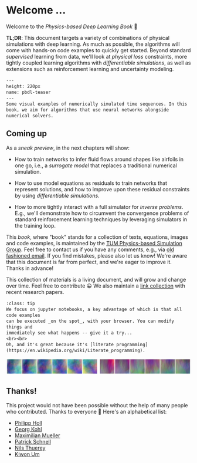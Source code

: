 Welcome ... 
============================

Welcome to the _Physics-based Deep Learning Book_ 👋

**TL;DR**: 
This document targets a variety of combinations of physical simulations with deep learning.
As much as possible, the algorithms will come with hands-on code examples to quickly get started.
Beyond standard _supervised_ learning from data, we'll look at _physical loss_ constraints, 
more tightly coupled learning algorithms with _differentiable simulations_, as well as extensions such
as reinforcement learning and uncertainty modeling.


```{figure} resources/teaser.jpg
---
height: 220px
name: pbdl-teaser
---
Some visual examples of numerically simulated time sequences. In this book, we aim for algorithms that use neural networks alongside numerical solvers.
```

## Coming up

As a _sneak preview_, in the next chapters will show:

- How to train networks to infer fluid flows around shapes like airfoils in one go, i.e., a _surrogate model_ that replaces a traditional numerical simulation.

- How to use model equations as residuals to train networks that represent solutions, and how to improve upon these residual constraints by using _differentiable simulations_.

- How to more tightly interact with a full simulator for _inverse problems_. E.g., we'll demonstrate how to circumvent the convergence problems of standard reinforcement learning techniques by leveraging simulators in the training loop.

This _book_, where "book" stands for a collection of texts, equations, images and code examples,
is maintained by the
[TUM Physics-based Simulation Group](https://ge.in.tum.de). Feel free to contact us 
if you have any comments, e.g., via [old fashioned email](mailto:i15ge@cs.tum.edu).
If you find mistakes, please also let us know! We're aware that this document is far from perfect,
and we're eager to improve it. Thanks in advance!

This collection of materials is a living document, and will grow and change over time. 
Feel free to contribute 😀 
We also maintain a [link collection](https://github.com/thunil/Physics-Based-Deep-Learning) with recent research papers.

```{admonition} Executable code, right here, right now
:class: tip
We focus on jupyter notebooks, a key advantage of which is that all code examples
can be executed _on the spot_, with your browser. You can modify things and 
immediately see what happens -- give it a try...
<br><br>
Oh, and it's great because it's [literate programming](https://en.wikipedia.org/wiki/Literate_programming).
```


![Divider](resources/divider3.jpg)


## Thanks!

This project would not have been possible without the help of many people who contributed. Thanks to everyone 🙏 Here's an alphabetical list:

- [Philipp Holl](https://ge.in.tum.de/about/)
- [Georg Kohl](https://ge.in.tum.de/about/georg-kohl/)
- [Maximilian Mueller](https://ge.in.tum.de/about/)
- [Patrick Schnell](https://ge.in.tum.de/about/patrick-schnell/)
- [Nils Thuerey](https://ge.in.tum.de/about/n-thuerey/)
- [Kiwon Um](https://ge.in.tum.de/about/kiwon/)


